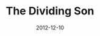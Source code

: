 ---
layout: music 
title: "The Dividing Son"
series: "The Awaited Son"
date: 2012-12-10 
description: "Brian Tome talks about how Jesus' birth brought division."
audio: "http://www.crossroads.net/players/media/hq/awaitedson03.mp3"
audio-duration: "46:05"
src: "http://www.crossroads.net/players/media/mediumHz/190x110_AwaitedSon.jpg"
---